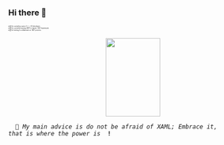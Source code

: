 ### Hi there 👋


<p style="font-size: 3px;">
 ⦿ 🔭 I’m currently a junior C++ / C# developer. <br>
 ⦿ 🌱 I’m currently learning WPF to master .NET framework. <br>
 ⦿ 👯 I’m looking to collaborate on .NET projects. <br>
 </p>
 <p align="center">
<img width="110" height="159" src=https://i.postimg.cc/fLzbN2pK/wqq.gif />
</p>
 
 
<code> <i> 📢 My main advice is do not be afraid of XAML; Embrace it, that is where the power is </i> <b>!</b> </code>
